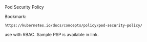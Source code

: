 Pod Security Policy

Bookmark: 
        
    https://kubernetes.io/docs/concepts/policy/pod-security-policy/

use with RBAC. Sample PSP is available in link. 